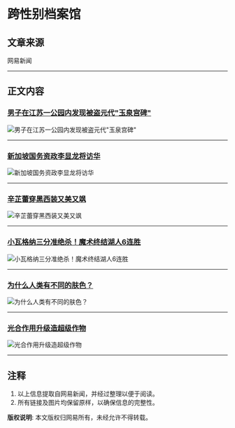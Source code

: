 # 跨性别档案馆

## 文章来源

网易新闻

---

## 正文内容

### [男子在江苏一公园内发现被盗元代"玉泉宫碑"](https://www.163.com/dy/article/JHK0CRN3053469M5.html?clickfrom=w_lb_1_big)

![男子在江苏一公园内发现被盗元代"玉泉宫碑"](https://nimg.ws.126.net/?url=http%3A%2F%2Fcms-bucket.ws.126.net%2F2024%2F1122%2Ff41725edp00snchrl008wc000ak0057c.png&thumbnail=453y225&quality=100&type=jpg)

---

### [新加坡国务资政李显龙将访华](https://www.163.com/news/article/JHK018M90001899O.html?clickfrom=w_lb_1_small_1)

![新加坡国务资政李显龙将访华](https://nimg.ws.126.net/?url=http%3A%2F%2Fcms-bucket.ws.126.net%2F2024%2F1122%2F394e7699p00snche0002ec000550038c.png&thumbnail=185y116&quality=100&type=jpg)

---

### [辛芷蕾穿黑西装又美又飒](https://ent.163.com/photoview/00AJ0003/687501.html?clickfrom=w_lb_1_small_2)

![辛芷蕾穿黑西装又美又飒](https://nimg.ws.126.net/?url=http%3A%2F%2Fcms-bucket.ws.126.net%2F2024%2F1122%2Fe7a06b54j00snc0mn0062c000550038c.jpg&thumbnail=185y116&quality=100&type=jpg)

---

### [小瓦格纳三分准绝杀！魔术终结湖人6连胜](https://www.163.com/sports/article/JHJS2KNE0005877U.html?clickfrom=w_lb_2_big)

![小瓦格纳三分准绝杀！魔术终结湖人6连胜](https://nimg.ws.126.net/?url=http%3A%2F%2Fcms-bucket.ws.126.net%2F2024%2F1122%2F5bee68a0j00sncbhh00fcc000cl0069c.jpg&thumbnail=453y225&quality=100&type=jpg)

---

### [为什么人类有不同的肤色？](https://open.163.com/newview/movie/free?pid=AICUHKKK6&mid=KICUHKKL9#share-mob&clickfrom=w_lb_2_small_1)

![为什么人类有不同的肤色？](https://nimg.ws.126.net/?url=http%3A%2F%2Fcms-bucket.ws.126.net%2F2023%2F0928%2F66fc128fp00s1ocy9000yc0004v0032c.png&thumbnail=185y116&quality=100&type=jpg)

---

### [光合作用升级造超级作物](https://www.163.com/tech/article/JHHHCJ2L00097U81.html?clickfrom=w_lb_2_small_2)

![光合作用升级造超级作物](https://nimg.ws.126.net/?url=http%3A%2F%2Fcms-bucket.ws.126.net%2F2024%2F1121%2F514fa5b6p00snakje001mc0009c0070c.png&thumbnail=185y116&quality=100&type=jpg)

---

## 注释

1. 以上信息提取自网易新闻，并经过整理以便于阅读。
2. 所有链接及图片均保留原样，以确保信息的完整性。

**版权说明**: 本文版权归网易所有，未经允许不得转载。